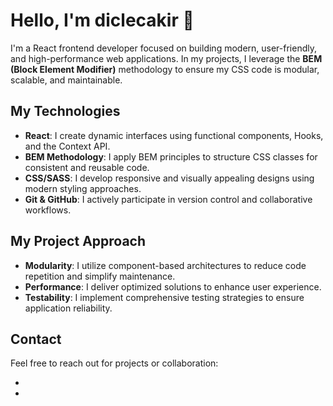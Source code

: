# Hello, I'm diclecakir 👋

I'm a React frontend developer focused on building modern, user-friendly, and high-performance web applications. In my projects, I leverage the **BEM (Block Element Modifier)** methodology to ensure my CSS code is modular, scalable, and maintainable.

## My Technologies
- **React**: I create dynamic interfaces using functional components, Hooks, and the Context API.
- **BEM Methodology**: I apply BEM principles to structure CSS classes for consistent and reusable code.
- **CSS/SASS**: I develop responsive and visually appealing designs using modern styling approaches.
- **Git & GitHub**: I actively participate in version control and collaborative workflows.

## My Project Approach
- **Modularity**: I utilize component-based architectures to reduce code repetition and simplify maintenance.
- **Performance**: I deliver optimized solutions to enhance user experience.
- **Testability**: I implement comprehensive testing strategies to ensure application reliability.

## Contact
Feel free to reach out for projects or collaboration:
- [Email]:(diclecakir0@gmail.com)
- [LinkedIn]:(https://linkedin.com/in/dicle-çakir-41a97b270)
